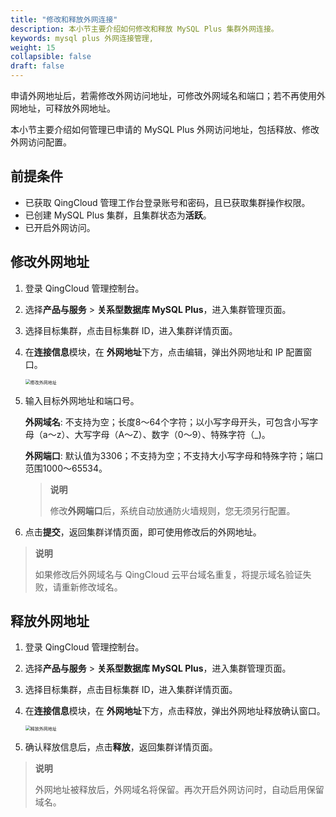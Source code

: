 ```yaml
---
title: "修改和释放外网连接"
description: 本小节主要介绍如何修改和释放 MySQL Plus 集群外网连接。 
keywords: mysql plus 外网连接管理,
weight: 15
collapsible: false
draft: false
---
```




申请外网地址后，若需修改外网访问地址，可修改外网域名和端口；若不再使用外网地址，可释放外网地址。

本小节主要介绍如何管理已申请的 MySQL Plus 外网访问地址，包括释放、修改外网访问配置。

## 前提条件

- 已获取 QingCloud 管理工作台登录账号和密码，且已获取集群操作权限。
- 已创建 MySQL Plus 集群，且集群状态为**活跃**。
- 已开启外网访问。

## 修改外网地址

1. 登录 QingCloud 管理控制台。
2. 选择**产品与服务** > **关系型数据库 MySQL Plus**，进入集群管理页面。
3. 选择目标集群，点击目标集群 ID，进入集群详情页面。
4. 在**连接信息**模块，在 **外网地址**下方，点击编辑，弹出外网地址和 IP 配置窗口。
   
    <img src="../../../_images/modify_external_network.png" alt="修改外网地址" style="zoom:50%;" />

5. 输入目标外网地址和端口号。
    
    **外网域名**: 不支持为空；长度8～64个字符；以小写字母开头，可包含小写字母（a～z）、大写字母（A～Z）、数字（0～9）、特殊字符（_)。
    
    **外网端口**: 默认值为3306；不支持为空；不支持大小写字母和特殊字符；端口范围1000～65534。

    > **说明**
    > 
    > 修改**外网端口**后，系统自动放通防火墙规则，您无须另行配置。
   
6. 点击**提交**，返回集群详情页面，即可使用修改后的外网地址。
   
> **说明**
> 
> 如果修改后外网域名与 QingCloud 云平台域名重复，将提示域名验证失败，请重新修改域名。

## 释放外网地址

1. 登录 QingCloud 管理控制台。
2. 选择**产品与服务** > **关系型数据库 MySQL Plus**，进入集群管理页面。
3. 选择目标集群，点击目标集群 ID，进入集群详情页面。
4. 在**连接信息**模块，在 **外网地址**下方，点击释放，弹出外网地址释放确认窗口。
   
    <img src="../../../_images/release_external_network.png" alt="释放外网地址" style="zoom:50%;" />
   
5. 确认释放信息后，点击**释放**，返回集群详情页面。

> **说明**
> 
> 外网地址被释放后，外网域名将保留。再次开启外网访问时，自动启用保留域名。